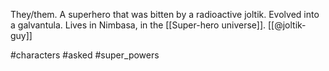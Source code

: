 They/them. A superhero that was bitten by a radioactive joltik. Evolved into a galvantula. Lives in Nimbasa, in the [[Super-hero universe]]. [[@joltik-guy]]

#characters #asked #super_powers 